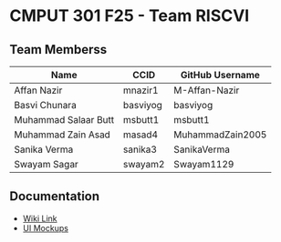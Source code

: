 # CMPUT 301 F25 - Team RISCVI

## Team Memberss

| Name        | CCID   | GitHub Username |
| ----------- | ------ | --------------- |
| Affan Nazir | mnazir1 | M-Affan-Nazir    |
| Basvi Chunara | basviyog | basviyog    |
| Muhammad Salaar Butt | msbutt1 | msbutt1     |
| Muhammad Zain Asad | masad4 | MuhammadZain2005     |
| Sanika Verma | sanika3 | SanikaVerma     |
| Swayam Sagar | swayam2 | Swayam1129    |


## Documentation

- [Wiki Link](https://github.com/RISCVI-301/CMPUT301F25riscvi/wiki)
- [UI Mockups](https://github.com/RISCVI-301/CMPUT301F25riscvi/wiki/User-Interface-Mockups)


